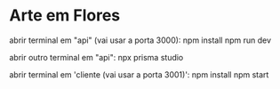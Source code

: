 # Arte em Flores

abrir terminal em "api" (vai usar a porta 3000): 
npm install
npm run dev

abrir outro terminal em "api":
npx prisma studio

abrir terminal em 'cliente (vai usar a porta 3001)':
npm install
npm start
